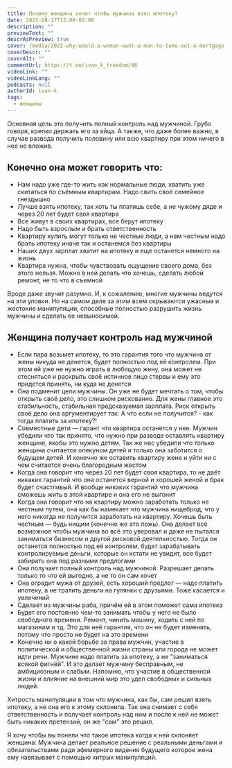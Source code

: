 ```yaml
---
title: Почему женщина хочет чтобы мужчина взял ипотеку?
date: 2022-08-17T12:00-03:00
description: ""
previewText: ""
descrAsPreview: true
cover: /media/2022-why-would-a-woman-want-a-man-to-take-out-a-mortgage.avif
coverDescr: ""
coverAlt: ""
commentUrl: https://t.me/ivan_k_freedom/46
videoLink: ""
videoLinkLang: ""
podcasts: null
authorId: ivan-k
tags:
  - женщины
---
```


Основная цель это получить полный контроль над мужчиной. Грубо говоря, крепко держать его за яйца. А также, что даже более важно, в случае развода получить половину или всю квартиру при этом ничего в нее не вложив.

## Конечно она может говорить что:

- Нам надо уже где-то жить как нормальные люди, хватить уже скитаться по съёмным квартирам. Надо свить своё семейное гнездышко
- Лучше взять ипотеку, так хоть ты платишь себе, а не чужому дяде и через 20 лет будет своя квартира
- Все живут в своих квартирах, все берут ипотеку
- Надо быть взрослым и брать ответственность
- Квартиру купить могут только не честные люди, а нам честным надо брать ипотеку иначе так и останемся без квартиры
- Наших двух зарплат хватит на ипотеку и еще останется немного на жизнь
- Квартира нужна, чтобы чувствовать ощущение своего дома, без этого нельзя. Можно в ней делать что хочешь, сделать любой ремонт, не то что в съемной

Вроде даже звучит разумно. И, к сожалению, многие мужчины ведутся на эти уловки. Но на самом деле за этим всем скрываются ужасные и жестокие манипуляции, способные полностью разрушить жизнь мужчины и сделать ее невыносимой.

## Женщина получает контроль над мужчиной

- Если пара возьмет ипотеку, то это гарантия того что мужчина от жены никуда не денется, будет полностью под её контролем. При этом ей уже не нужно играть в любящую жену, она может не стесняться и раскрыть своё истинное лицо стервы и ему это придется принять, ни куда не денется
- Она подменит цели мужчины. Он уже не будет мечтать о том, чтобы открыть своё дело, это слишком рискованно. Для жены главное это стабильность, стабильная предсказуемая зарплата. Риск открыть своё дело она аргументирует так: А что если не получится? - как тогда платить за ипотеку?!
- Совместные дети — гарант что квартира останется у нее. Мужчин убедили что так принято, что нужно при разводе оставлять квартиру женщине, якобы это нужно детям. Так же нас убедили что только женщина считается опекуном детей и только она заботится о будущем детей. И конечно же оставить квартиру жене и уйти ни с чем считается очень благородным жестом
- Когда она говорит что через 20 лет будет своя квартира, то не даёт никаких гарантий что она останется верной и хорошей женой и брак будет счастливый. И вообще никаких гарантий что мужчина сможешь жить в этой квартире и она его не выгонит
- Когда она говорит что на квартиру можно заработать только не честным путем, она как бы намекает что мужчина нищеброд, что у него никогда не получится заработать на квартиру. Хочешь быть честным — будь нищим (конечно же это ложь). Она делает всё возможное чтобы мужчина во всё это уверовал и даже не пытался заниматься бизнесом и другой рисковой деятельностью. Тогда он останется полностью под её контролем, будет зарабатывать контролируемые деньги, которые он кстати не увидит, все будет забирать она под разными предлогами
- Она получает полный контроль над мужчиной. Разрешает делать только то что ей выгодно, а не то он сам хочет
- Она оградит мужа от друзей, есть хороший предлог — надо платить ипотеку, а не тратить деньги на гулянки с друзьями. Тоже касается и увлечений
- Сделает из мужчины раба, причём ей в этом поможет сама ипотека
- Будет его постоянно чем-то занимать чтобы у него не было свободного времени. Ремонт, чинить машину, ходить с ней по магазинам и тд. Это для неё гарантия, что он не будет изменять, потому что просто не будет на это времени
- Конечно ни о какой борьбе за права мужчин, участие в политической и общественной жизни страны или города не может идти речи. Мужчине надо платить за ипотеку, а не "заниматься всякой фигнёй". И это делает мужчину бесправным, не амбициозным и слабым. Напомню, что участие в общественной жизни и влияние на внешний мир это удел свободных и сильных людей.

Хитрость манипуляции в том что мужчина, как бы, сам решил взять ипотеку, а не она его к этому склонила. Так она снимает с себя ответственность и получает контроль над ним и после к ней не может быть никаких претензий, он же "сам" это решил.

Я хочу чтобы вы поняли что такое ипотека когда к ней склоняет женщина: Мужчина делает реальное решение с реальными деньгами и обязательствами ради эфемерного видения будущего которое жена ему навязывает с помощью хитрых манипуляций.
